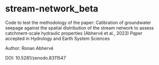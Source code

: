 # stream-network_beta
Code to test the methodology of the paper:
Calibration of groundwater seepage against the spatial distribution of the stream network to assess catchment-scale hydraulic properties (Abhervé et al., 2023)
Pqper accepted in Hydrology and Earth System Sciences 

Author: Ronan Abhervé

DOI: 10.5281/zenodo.8311547
